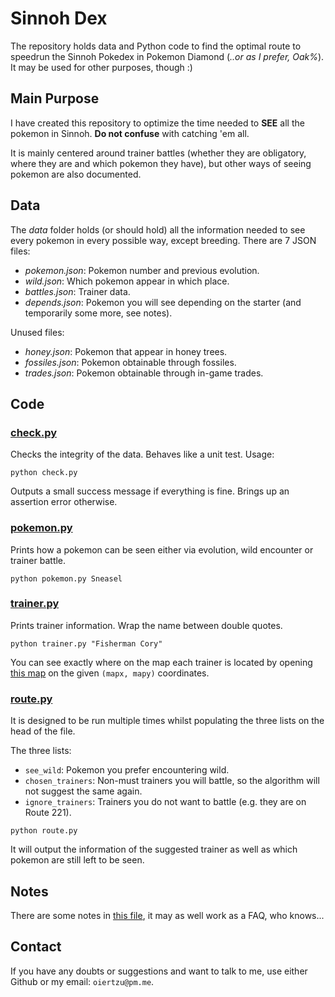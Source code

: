 # Sinnoh Dex
The repository holds data and Python code to find the optimal route to speedrun the Sinnoh Pokedex in Pokemon Diamond (*..or as I prefer, Oak%*). It may be used for other purposes, though :)

## Main Purpose
I have created this repository to optimize the time needed to **SEE** all the pokemon in Sinnoh. **Do not confuse** with catching 'em all.

It is mainly centered around trainer battles (whether they are obligatory, where they are and which pokemon they have), but other ways of seeing pokemon are also documented.


## Data
The *data* folder holds (or should hold) all the information needed to see every pokemon in every possible way, except breeding. There are 7 JSON files:

+ *pokemon.json*: Pokemon number and previous evolution.
+ *wild.json*: Which pokemon appear in which place.
+ *battles.json*: Trainer data.
+ *depends.json*: Pokemon you will see depending on the starter (and temporarily some more, see notes).

Unused files:
+ *honey.json*: Pokemon that appear in honey trees.
+ *fossiles.json*: Pokemon obtainable through fossiles.
+ *trades.json*: Pokemon obtainable through in-game trades.


## Code

### [check.py](check.py)
Checks the integrity of the data. Behaves like a unit test. Usage:

```
python check.py
```
Outputs a small success message if everything is fine. Brings up an assertion error otherwise.

### [pokemon.py](pokemon.py)
Prints how a pokemon can be seen either via evolution, wild encounter or trainer battle.

```
python pokemon.py Sneasel
```

### [trainer.py](trainer.py)
Prints trainer information. Wrap the name between double quotes.

```
python trainer.py "Fisherman Cory"
```
You can see exactly where on the map each trainer is located by opening [this map](img/map.png) on the given `(mapx, mapy)` coordinates.

### [route.py](route.py)
It is designed to be run multiple times whilst populating the three lists on the head of the file.

The three lists:
+ `see_wild`: Pokemon you prefer encountering wild.
+ `chosen_trainers`: Non-must trainers you will battle, so the algorithm will not suggest the same again.
+ `ignore_trainers`: Trainers you do not want to battle (e.g. they are on Route 221).

```
python route.py
```
It will output the information of the suggested trainer as well as which pokemon are still left to be seen.

## Notes
There are some notes in [this file](NOTES.md), it may as well work as a FAQ, who knows...


## Contact
If you have any doubts or suggestions and want to talk to me, use either Github or my email: `oiertzu@pm.me`.